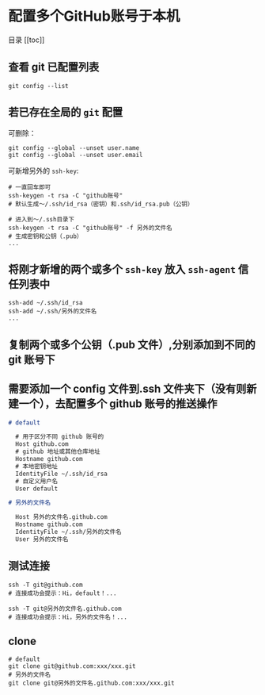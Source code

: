 
# 配置多个GitHub账号于本机

目录
[[toc]]

## 查看 git 已配置列表

```shell
git config --list
```

## 若已存在全局的 `git` 配置

可删除：

```shell
git config --global --unset user.name
git config --global --unset user.email
```

可新增另外的 `ssh-key`:

```shell
# 一直回车即可
ssh-keygen -t rsa -C "github账号"
# 默认生成～/.ssh/id_rsa（密钥）和.ssh/id_rsa.pub（公钥）

# 进入到～/.ssh目录下
ssh-keygen -t rsa -C "github账号" -f 另外的文件名
# 生成密钥和公钥（.pub）
...
```

## 将刚才新增的两个或多个 `ssh-key` 放入 `ssh-agent` 信任列表中

```shell
ssh-add ~/.ssh/id_rsa
ssh-add ~/.ssh/另外的文件名
...
```

## 复制两个或多个公钥（.pub 文件）,分别添加到不同的 git 账号下

## 需要添加一个 config 文件到.ssh 文件夹下（没有则新建一个），去配置多个 github 账号的推送操作

```md
# default

  # 用于区分不同 github 账号的
  Host github.com
  # github 地址或其他仓库地址
  Hostname github.com
  # 本地密钥地址
  IdentityFile ~/.ssh/id_rsa
  # 自定义用户名
  User default

# 另外的文件名

  Host 另外的文件名.github.com
  Hostname github.com
  IdentityFile ~/.ssh/另外的文件名
  User 另外的文件名
```

## 测试连接

```shell
ssh -T git@github.com
# 连接成功会提示：Hi，default！...

ssh -T git@另外的文件名.github.com
# 连接成功会提示：Hi，另外的文件名！...
```

## clone

```shell
# default
git clone git@github.com:xxx/xxx.git
# 另外的文件名
git clone git@另外的文件名.github.com:xxx/xxx.git
```
